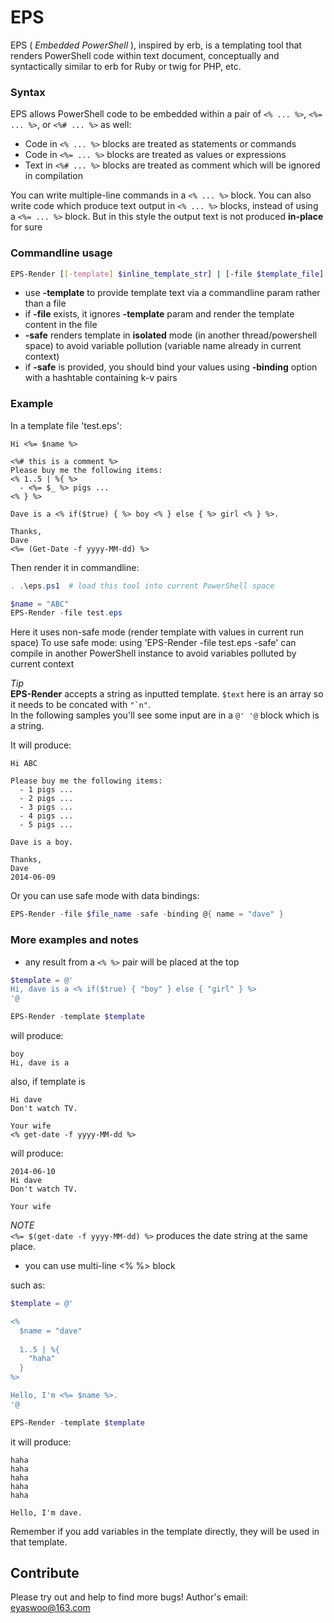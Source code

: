 EPS
===
EPS ( *Embedded PowerShell* ), inspired by erb, is a templating tool that renders PowerShell code within text document, conceptually and syntactically similar to erb for Ruby or twig for PHP, etc.    

### Syntax
EPS allows PowerShell code to be embedded within a pair of `<% ... %>`, `<%= ... %>`, or `<%# ... %>` as well:

- Code in `<% ... %>` blocks are treated as statements or commands
- Code in `<%= ... %>` blocks are treated as values or expressions   
- Text in `<%# ... %>` blocks are treated as comment which will be ignored in compilation    

> 
You can write multiple-line commands in a ```<% ... %>``` block.
You can also write code which produce text output in `<% ... %>` blocks, instead of using a `<%= ... %>` block.
But in this style the output text is not produced **in-place** for sure    

### Commandline usage

```bash
EPS-Render [[-template] $inline_template_str] | [-file $template_file] [-safe -binding $params_hash]
```   
   

- use **-template** to provide template text via a commandline param rather than a file
- if **-file** exists, it ignores **-template** param and render the template content in the file   
- **-safe** renders template in **isolated** mode (in another thread/powershell space) to avoid variable pollution (variable name already in current context)    
- if **-safe** is provided, you should bind your values using **-binding** option with a hashtable containing k-v pairs   

### Example

In a template file 'test.eps':
```
Hi <%= $name %>

<%# this is a comment %>
Please buy me the following items:
<% 1..5 | %{ %>
  - <%= $_ %> pigs ...
<% } %>

Dave is a <% if($true) { %> boy <% } else { %> girl <% } %>. 

Thanks,
Dave
<%= (Get-Date -f yyyy-MM-dd) %>
```

Then render it in commandline:
```powershell
. .\eps.ps1  # load this tool into current PowerShell space

$name = "ABC"
EPS-Render -file test.eps
```

>  
Here it uses non-safe mode (render template with values in current run space)
To use safe mode: using 'EPS-Render -file test.eps -safe' can compile in another PowerShell instance
to avoid variables polluted by current context

_Tip_   
__EPS-Render__ accepts a string as inputted template. ```$text``` here is an array so it needs to be concated with ```"`n"```.<br/>
In the following samples you'll see some input are in a ```@' '@``` block which is a string.

It will produce:
```
Hi ABC

Please buy me the following items:
  - 1 pigs ...
  - 2 pigs ...
  - 3 pigs ...
  - 4 pigs ...
  - 5 pigs ...

Dave is a boy.

Thanks,
Dave
2014-06-09
```

Or you can use safe mode with data bindings:
```powershell
EPS-Render -file $file_name -safe -binding @{ name = "dave" }
```

### More examples and notes
+ any result from a ```<% %>``` pair will be placed at the top

```powershell
$template = @'
Hi, dave is a <% if($true) { "boy" } else { "girl" } %>
'@

EPS-Render -template $template
```
will produce:
```
boy
Hi, dave is a 
```

also, if template is
```
Hi dave
Don't watch TV.

Your wife
<% get-date -f yyyy-MM-dd %>
```
will produce:
```
2014-06-10
Hi dave
Don't watch TV.

Your wife
```
_NOTE_<br/>
```<%= $(get-date -f yyyy-MM-dd) %>``` produces the date string at the same place.

+ you can use multi-line <% %> block

such as:
```powershell
$template = @'

<%
  $name = "dave"
  
  1..5 | %{
    "haha"
  }
%>

Hello, I'm <%= $name %>.
'@

EPS-Render -template $template
```
it will produce:
```
haha
haha
haha
haha
haha

Hello, I'm dave.
```

Remember if you add variables in the template directly, they will be used in that template.


## Contribute
Please try out and help to find more bugs! 
Author's email: eyaswoo@163.com
